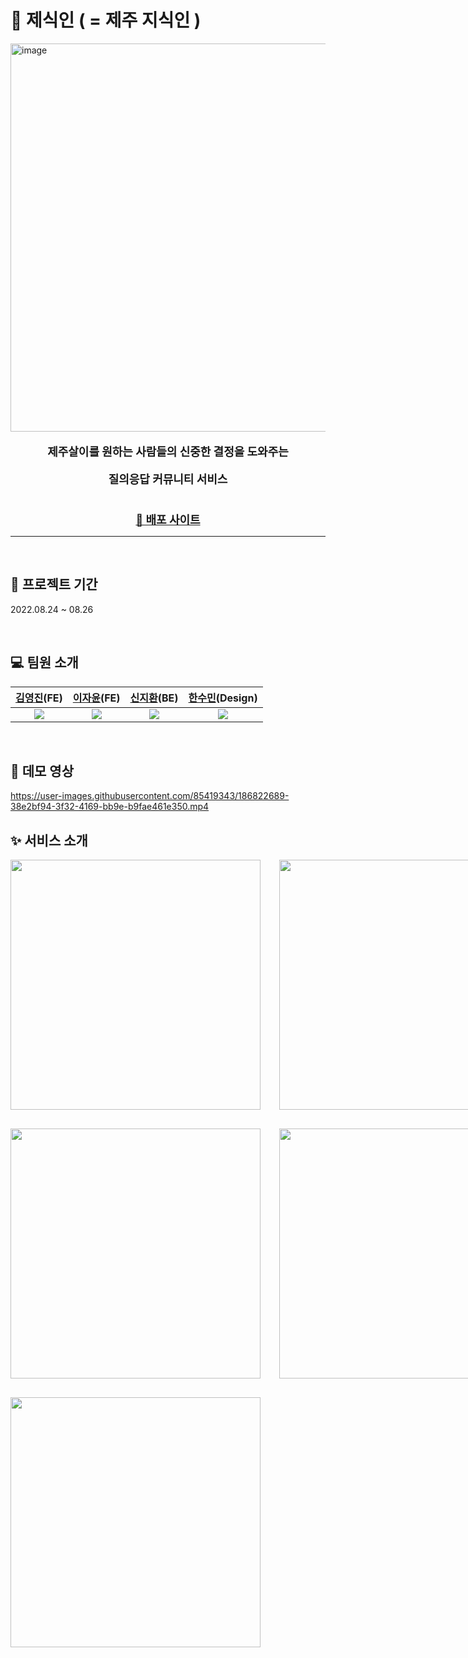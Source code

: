 # 🍊 제식인 ( = 제주 지식인 )

<img width="621" alt="image" src="https://user-images.githubusercontent.com/85419343/186821691-a9216e35-d427-4387-9b95-0295972c94fd.png">

<div style="text-align:center; font-size:18px; font-weight:bold">
    <p>제주살이를 원하는 사람들의 신중한 결정을 도와주는</p> 
    <p>질의응답 커뮤니티 서비스</p>
    <br />
    <a href="www.구름톤.kro.kr">🍊 배포 사이트</a>
</div>

---

<br />

## 📅 프로젝트 기간

2022.08.24 ~ 08.26

<br />

## 💻 팀원 소개

|   [김영진](https://github.com/jin-Pro)(FE)    |   [이자윤](https://github.com/jaypedia)(FE)   |  [신지환](https://github.com/sgh002400)(BE)   |              [한수민]()(Design)               |
| :-------------------------------------------: | :-------------------------------------------: | :-------------------------------------------: | :-------------------------------------------: |
| <img src="https://i.imgur.com/f4YACN5.png" /> | <img src="https://i.imgur.com/PvuUb04.png" /> | <img src="https://i.imgur.com/OFabSLe.png" /> | <img src="https://i.imgur.com/AvSC2Jl.png" /> |

<br />

## 🎥 데모 영상

https://user-images.githubusercontent.com/85419343/186822689-38e2bf94-3f32-4169-bb9e-b9fae461e350.mp4

## ✨ 서비스 소개

<div style="display:grid; grid-template-columns: repeat(2, 1fr); row-gap: 30px; column-gap:30px;">
    <img src="https://i.imgur.com/ktoqP6R.png" height="400"/>
    <img src="https://i.imgur.com/arQgFYu.png" height="400"/>
    <img src="https://i.imgur.com/6JB0yA0.png" height="400"/>
    <img src="https://i.imgur.com/y7XSOwz.png" height="400"/>
    <img src="https://i.imgur.com/bUCfsf0.png" height="400"/>
</div>
